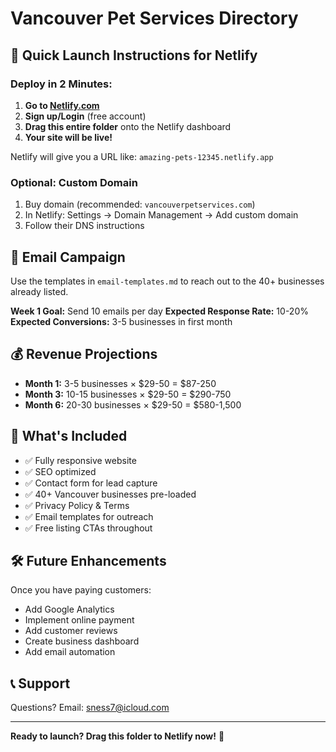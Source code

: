 # Vancouver Pet Services Directory

## 🚀 Quick Launch Instructions for Netlify

### Deploy in 2 Minutes:

1. **Go to [Netlify.com](https://www.netlify.com)**
2. **Sign up/Login** (free account)
3. **Drag this entire folder** onto the Netlify dashboard
4. **Your site will be live!** 

Netlify will give you a URL like: `amazing-pets-12345.netlify.app`

### Optional: Custom Domain

1. Buy domain (recommended: `vancouverpetservices.com`)
2. In Netlify: Settings → Domain Management → Add custom domain
3. Follow their DNS instructions

## 📧 Email Campaign

Use the templates in `email-templates.md` to reach out to the 40+ businesses already listed.

**Week 1 Goal:** Send 10 emails per day
**Expected Response Rate:** 10-20%
**Expected Conversions:** 3-5 businesses in first month

## 💰 Revenue Projections

- **Month 1:** 3-5 businesses × $29-50 = $87-250
- **Month 3:** 10-15 businesses × $29-50 = $290-750
- **Month 6:** 20-30 businesses × $29-50 = $580-1,500

## 📱 What's Included

- ✅ Fully responsive website
- ✅ SEO optimized
- ✅ Contact form for lead capture
- ✅ 40+ Vancouver businesses pre-loaded
- ✅ Privacy Policy & Terms
- ✅ Email templates for outreach
- ✅ Free listing CTAs throughout

## 🛠 Future Enhancements

Once you have paying customers:
- Add Google Analytics
- Implement online payment
- Add customer reviews
- Create business dashboard
- Add email automation

## 📞 Support

Questions? Email: sness7@icloud.com

---

**Ready to launch? Drag this folder to Netlify now!** 🚀